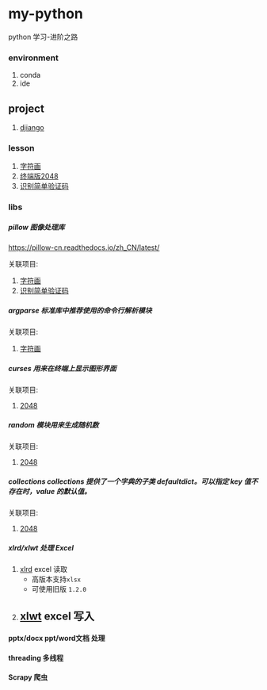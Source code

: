 # my-python
python  学习-进阶之路

### environment

1. conda
2. ide

## project

1. [djiango](/project-jango)


### lesson

1. [字符画](/lesson-1-ascii-pic)
2. [终端版2048](/lesson-2-curses-2048)
3. [识别简单验证码](/lesson-3-python-captcha)



### libs

##### pillow 图像处理库

<https://pillow-cn.readthedocs.io/zh_CN/latest/>

关联项目: 

1. [字符画](/lesson-1-ascii-pic)
2. [识别简单验证码](/lesson-3-python-captcha)

##### argparse 标准库中推荐使用的命令行解析模块

关联项目: 

1. [字符画](/lesson-1-ascii-pic)

##### curses 用来在终端上显示图形界面

关联项目: 

1. [2048](/lesson-2-curses-2048)

##### random 模块用来生成随机数

关联项目: 

1. [2048](/lesson-2-curses-2048)

##### collections collections 提供了一个字典的子类 defaultdict。可以指定 key 值不存在时，value 的默认值。

关联项目: 

1. [2048](/lesson-2-curses-2048)


##### xlrd/xlwt 处理 Excel

1. [xlrd](/libs/xlrd) excel 读取
    - 高版本支持`xlsx` 
    - 可使用旧版 `1.2.0`
2. [xlwt](/libs/xlwt) excel 写入
    - 

#### pptx/docx ppt/word文档 处理

#### threading 多线程


#### Scrapy 爬虫




